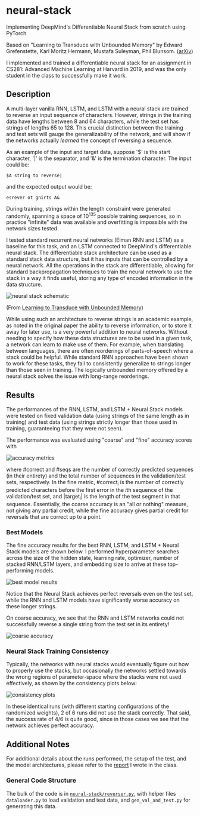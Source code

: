 # neural-stack
Implementing DeepMind's Differentiable Neural Stack from scratch using PyTorch

Based on "Learning to Transduce with Unbounded Memory" by Edward Grefenstette, Karl Moritz Hermann, Mustafa Suleyman, Phil Blunsom. ([arXiv](https://arxiv.org/abs/1506.02516))

I implemented and trained a differentiable neural stack for an assignment in CS281: Advanced Machine Learning at Harvard in 2019, and was the only student in the class to successfully make it work.

## Description

A multi-layer vanilla RNN, LSTM, and LSTM with a neural stack are trained to reverse an input sequence of characters. However, strings in the training data have lengths between 8 and 64 characters, while the test set has strings of lengths 65 to 128. This crucial distinction between the training and test sets will gauge the generalizability of the network, and will show if the networks actually *learned* the concept of reversing a sequence.

As an example of the input and target data, suppose '$' is the start character, '|' is the separator, and '&' is the termination character. The input could be:

`$A string to reverse|`

and the expected output would be:

`esrever ot gnirts A&`

During training, strings within the length constraint were generated randomly, spanning a space of 10<sup>135</sup> possible training sequences, so in practice "infinite" data was available and overfitting is impossible with the network sizes tested.

I tested standard recurrent neural networks (Elman RNN and LSTM) as a baseline for this task, and an LSTM connected to DeepMind's differentiable neural stack. The differentiable stack architecture can be used as a standard stack data structure, but it has inputs that can be controlled by a neural network. All the operations in the stack are differentiable, allowing for standard backpropagation techniques to train the neural network to use the stack in a way it finds useful, storing any type of encoded information in the data structure. 

![neural stack schematic](neural-stack/plots/neuralstack.png)

(From [Learning to Transduce with Unbounded Memory](https://arxiv.org/abs/1506.02516))

While using such an architecture to reverse strings is an academic example, as noted in the original paper the ability to reverse information, or to store it away for later use, is a very powerful addition to neural networks. Without needing to specify how these data structures are to be used in a given task, a network can learn to make use of them. For example, when translating between languages, there are often reorderings of parts-of-speech where a stack could be helpful. While standard RNN approaches have been shown to work for these tasks, they fail to consistently generalize to strings longer than those seen in training. The logically unbounded memory offered by a neural stack solves the issue with long-range reorderings.

## Results

The performances of the RNN, LSTM, and LSTM + Neural Stack models were tested on fixed validation data (using strings of the same length as in training) and test data (using strings strictly longer than those used in training, guaranteeing that they were not seen).

The performance was evaluated using "coarse" and "fine" accuracy scores with

![accuracy metrics](neural-stack/plots/coarsefine.png)

where #correct and #seqs are the number of correctly predicted sequences (in their entirety) and the total number of sequences in the validation/test sets, respectively. In the fine metric, #correct<sub>i</sub> is the number of correctly predicted characters before the first error in the *i*th sequence of the validation/test set, and |target<sub>i</sub>| is the length of the test segment in that sequence. Essentially, the coarse accuracy is an "all or nothing" measure, not giving any partial credit, while the fine accuracy gives partial credit for reversals that are correct up to a point.

### Best Models

The fine accuracy results for the best RNN, LSTM, and LSTM + Neural Stack models are shown below. I performed hyperparameter searches across the size of the hidden state, learning rate, optimizer, number of stacked RNN/LSTM layers, and embedding size to arrive at these top-performing models. 

![best model results](neural-stack/plots/bestmodels.png)

Notice that the Neural Stack achieves perfect reversals even on the test set, while the RNN and LSTM models have significantly worse accuracy on these longer strings.

On coarse accuracy, we see that the RNN and LSTM networks could not successfully reverse a single string from the test set in its entirety!

![coarse accuracy](neural-stack/plots/coarseacc.png)

### Neural Stack Training Consistency

Typically, the networks with neural stacks would eventually figure out how to properly use the stacks, but occasionally the networks settled towards the wrong regions of parameter-space where the stacks were not used effectively, as shown by the consistency plots below:

![consistency plots](neural-stack/plots/nsconsistency.png)

In these identical runs (with different starting configurations of the randomized weights), 2 of 6 runs did not use the stack correctly. That said, the success rate of 4/6 is quite good, since in those cases we see that the network achieves perfect accuracy.

## Additional Notes

For additional details about the runs performed, the setup of the test, and the model architectures, please refer to the [report](neuralstack.pdf) I wrote in the class.

### General Code Structure
The bulk of the code is in [`neural-stack/reverser.py`](neural-stack/reverser.py), with helper files `dataloader.py` to load validation and test data, and `gen_val_and_test.py` for generating this data.
